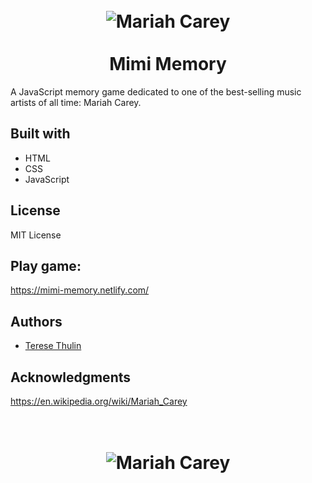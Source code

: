 
<h1 align="center">
    <br>
    <img src="https://media.giphy.com/media/10w2kccsAdggZG/giphy.gif" alt="Mariah Carey" align="center">
    <br>
    <br>
        Mimi Memory
    <br>
</h1>

A JavaScript memory game dedicated to one of the best-selling music artists of all time: Mariah Carey.

## Built with
- HTML
- CSS
- JavaScript

## License
MIT License


## Play game:

https://mimi-memory.netlify.com/


## Authors
- [Terese Thulin](https://github.com/teresethulin)


## Acknowledgments

https://en.wikipedia.org/wiki/Mariah_Carey




<h1 align="center">
    <br>
    <img src="https://media.giphy.com/media/BqLrzwECYnni0/giphy.gif" alt="Mariah Carey" align="center">
    <br>
    <br>
</h1>
